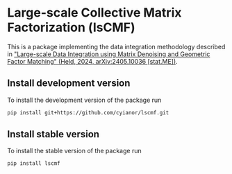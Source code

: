 # Large-scale Collective Matrix Factorization (lsCMF)

This is a package implementing the data integration methodology described in 
["Large-scale Data Integration using Matrix Denoising and
Geometric Factor Matching" (Held, 2024, arXiv:2405.10036 \[stat.ME\])](https://arxiv.org/abs/2405.10036).

## Install development version

To install the development version of the package run

```sh
pip install git+https://github.com/cyianor/lscmf.git
```

## Install stable version

To install the stable version of the package run

```sh
pip install lscmf
```